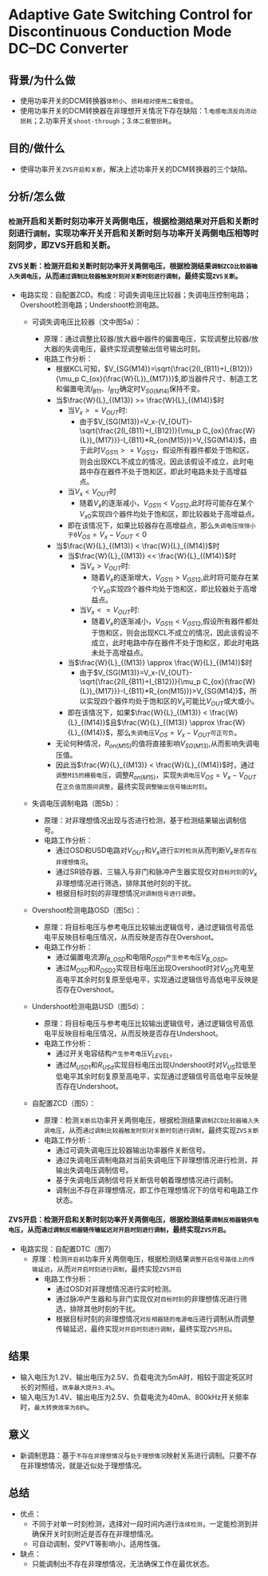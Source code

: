# Adaptive Gate Switching Control for Discontinuous Conduction Mode DC–DC Converter
## 背景/为什么做
- 使用功率开关的DCM转换器`体积小`、`损耗相对使用二极管低`。
- 使用功率开关的DCM转换器在非理想开关情况下存在缺陷：1.`电感电流反向流动损耗`；2.功率开关`shoot-through`；3.`体二极管损耗`。

## 目的/做什么
- 使得功率开关`ZVS开启和关断`，解决上述功率开关的DCM转换器的三个缺陷。

## 分析/怎么做
### `检测`开启和关断时刻功率开关两侧电压，根据检测结果对开启和关断时刻进行`调制`，实现功率开关开启和关断时刻与功率开关两侧电压相等时刻同步，即ZVS开启和关断。
#### ZVS关断：检测开启和关断时刻功率开关两侧电压，根据检测结果`调制ZCD比较器输入失调电压`，从而`通过调制比较器触发时刻对关断时刻进行调制`，最终实现`ZVS关断`。
- 电路实现：自配置ZCD。构成：可调失调电压比较器；失调电压控制电路；Overshoot检测电路；Undershoot检测电路。
  - 可调失调电压比较器（文中图5a）：
    - 原理：通过调整比较器/放大器中器件的偏置电压，实现调整比较器/放大器的失调电压，最终实现调整输出信号输出时刻。
    - 电路工作分析：
      - 根据KCL可知，$V_{SG(M14)}=\sqrt{\frac{2(I_{B11}+I_{B12})}{\mu_p C_{ox}(\frac{W}{L})_{M17}}}$,即当器件尺寸、制造工艺和偏置电流$I_{B11}$、$I_{B12}$确定时$V_{SG(M14)}$保持不变。
      - 当$\frac{W}{L}_{(M13)} >= \frac{W}{L}_{(M14)}$时
        - 当$V_x>=V_{OUT}$时:
          - 由于$V_{SG(M13)}=V_x-(V_{OUT}-\sqrt{\frac{2(I_{B11}+I_{B12})}{\mu_p C_{ox}(\frac{W}{L})_{M17}}}-I_{B11}*R_{on(M15)})>V_{SG(M14)}$，由于此时$V_{GS11}>=V_{GS12}$，假设所有器件都处于饱和区，则会出现KCL不成立的情况，因此该假设不成立，此时电路中存在器件不处于饱和区，即此时电路未处于高增益点。
        - 当$V_x<V_{OUT}$时
          - 随着$V_{x}$的逐渐减小，$V_{GS11}<V_{GS12}$,此时将可能存在某个$V_{x0}$实现四个器件均处于饱和区，即比较器处于高增益点。
        - 即在该情况下，如果比较器存在高增益点，那么`失调电压恒恒小于0`$V_{OS}=V_{x}-V_{OUT}<0$
      - 当$\frac{W}{L}_{(M13)} < \frac{W}{L}_{(M14)}$时
        - 当$\frac{W}{L}_{(M13)} << \frac{W}{L}_{(M14)}$时
          - 当$V_x>V_{OUT}$时: 
            - 随着$V_{x}$的逐渐增大，$V_{GS11}>V_{GS12}$,此时将可能存在某个$V_{x0}$实现四个器件均处于饱和区，即比较器处于高增益点。
          - 当$V_x<=V_{OUT}$时:
            - 随着$V_{x}$的逐渐减小，$V_{GS11}<V_{GS12}$,假设所有器件都处于饱和区，则会出现KCL不成立的情况，因此该假设不成立，此时电路中存在器件不处于饱和区，即此时电路未处于高增益点。
        - 当$\frac{W}{L}_{(M13)} \approx \frac{W}{L}_{(M14)}$时
            - 由于$V_{SG(M13)}=V_x-(V_{OUT}-\sqrt{\frac{2(I_{B11}+I_{B12})}{\mu_p C_{ox}(\frac{W}{L})_{M17}}}-I_{B11}*R_{on(M15)})>V_{SG(M14)}$，所以实现四个器件均处于饱和区的$V_{x}$可能比$V_{OUT}$或大或小。
        - 即在该情况下，如果$\frac{W}{L}_{(M13)} < \frac{W}{L}_{(M14)}$且$\frac{W}{L}_{(M13)} \approx \frac{W}{L}_{(M14)}$，那么`失调电压`$V_{OS}=V_{x}-V_{OUT}$`可正可负`。
      - 无论何种情况，$R_{on(M15)}$的值将直接影响$V_{SG(M13)}$,从而影响失调电压值。
      - 因此当$\frac{W}{L}_{(M13)} < \frac{W}{L}_{(M14)}$时，通过`调整M15的栅极电压`，调整$R_{on(M15)}$，实现`失调电压`$V_{OS}=V_{x}-V_{OUT}$在`正负值范围间调整`，最终实现`调整输出信号输出时刻`。

  - 失调电压调制电路（图5b）：
    - 原理：对非理想情况出现与否进行检测，基于检测结果输出调制信号。
    - 电路工作分析：
      - 通过OSD和USD电路对$V_{OUT}$和$V_{x}$进行`实时检测`从而判断$V_{x}$`是否存在非理想情况`。
      - 通过SR锁存器、三输入与非门和脉冲产生器实现仅对`目标时刻`的$V_{x}$非理想情况进行筛选，排除其他时刻的干扰。
      - 根据目标时刻的非理想情况`对调制信号进行调整`。

  - Overshoot检测电路OSD（图5c）：
    - 原理：将目标电压与参考电压比较输出逻辑信号，通过逻辑信号高低电平反映目标电压情况，从而反映是否存在Overshoot。
    - 电路工作分析：
      - 通过偏置电流源$I_{B\_OSD}$和电阻$R_{OSD1}$`产生参考电压`$V_{B\_OSD}$。
      - 通过$M_{OSD}$和$R_{OSD2}$实现目标电压出现Overshoot时对$V_{OS}$充电至高电平其余时刻复原至低电平，实现通过逻辑信号高低电平反映是否存在Overshoot。

  - Undershoot检测电路USD（图5d）：
    - 原理：将目标电压与参考电压比较输出逻辑信号，通过逻辑信号高低电平反映目标电压情况，从而反映是否存在Undershoot。
    - 电路工作分析：
      - 通过开关电容结构`产生参考电压`$V_{LEVEL}$。
      - 通过$M_{USD1}$和$R_{USd}$实现目标电压出现Undershoot时对$V_{US}$拉低至低电平其余时刻复原至高电平，实现通过逻辑信号高低电平反映是否存在Undershoot。

  - 自配置ZCD（图5）：
    - 原理：检测`关断后`功率开关两侧电压，根据检测结果`调制ZCD比较器输入失调电压`，从而`通过调制比较器触发时刻对关断时刻进行调制`，最终实现`ZVS关断`
    - 电路工作分析：
      - 通过可调失调电压比较器输出功率器件关断信号。
      - 通过失调电压调制电路对当前失调电压下非理想情况进行检测，并输出失调电压调制信号。
      - 基于失调电压调制信号将关断信号朝着理想情况进行调制。
      - 调制出不存在非理想情况，即工作在理想情况下的信号和电路工作状态。
#### ZVS开启：检测开启和关断时刻功率开关两侧电压，根据检测结果`调制反相器链供电电压`，从而`通过调制反相器链传输延迟对开启时刻进行调制`，最终实现`ZVS开启`。
- 电路实现：自配置DTC（图7）
  - 原理：检测`开启前`功率开关两侧电压，根据检测结果`调整开启信号路径上的传输延迟`，从而`对开启时刻进行调制`，最终实现`ZVS开启`
    - 电路工作分析：
      - 通过OSD对非理想情况进行实时检测。
      - 通过脉冲产生器和与非门实现仅对`目标时刻`的非理想情况进行筛选，排除其他时刻的干扰。
      - 根据目标时刻的非理想情况`对反相器链的电源电压`进行调制从而调整传输延迟，最终实现`对开启时刻进行调制`，最终实现`ZVS开启`。

## 结果
- 输入电压为1.2V、输出电压为2.5V、负载电流为5mA时，相较于固定死区时长的对照组，`效率最大提升3.4%`。
- 输入电压为1.4V、输出电压为2.5V、负载电流为40mA、800kHz开关频率时，`最大转换效率为88%`。
## 意义
- 新调制思路：基于`不存在非理想情况`与`处于理想情况`映射关系进行调制。只要不存在非理想情况，就是近似处于理想情况。

## 总结
- 优点：
  - 不同于对单一时刻检测，选择对一段时间内进行`连续检测`，一定能检测到并确保开关时刻附近是否存在非理想情况。
  - 可自动调制，受PVT等影响小，适用性强。
- 缺点：
  - 只能调制出不存在非理想情况，无法确保工作在最优状态。